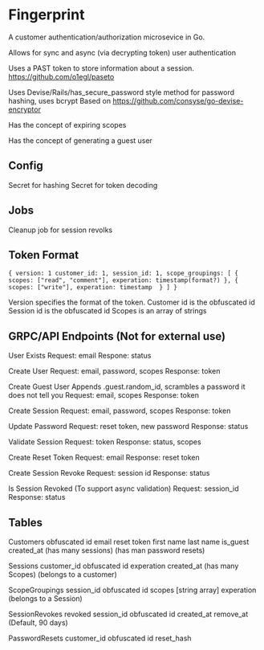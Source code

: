 # Fingerprint

A customer authentication/authorization microsevice in Go. 

Allows for sync and async (via decrypting token) user authentication

Uses a PAST token to store information about a session. 
https://github.com/o1egl/paseto

Uses Devise/Rails/has_secure_password style method for password hashing, uses bcrypt
Based on https://github.com/consyse/go-devise-encryptor

Has the concept of expiring scopes

Has the concept of generating a guest user 

## Config

Secret for hashing
Secret for token decoding 

## Jobs

Cleanup job for session revolks 

## Token Format
`{
    version: 1
    customer_id: 1,
    session_id: 1,
    scope_groupings: [
        {
            scopes: ["read", "comment"],
            experation: timestamp(format?)
        },
        {
            scopes: ["write"],
            experation: timestamp 
        }
    ]
}`

Version specifies the format of the token. 
Customer id is the obfuscated id
Session id is the obfuscated id
Scopes is an array of strings 

## GRPC/API Endpoints (Not for external use)

User Exists
Request: email
Respone: status 

Create User
Request: email, password, scopes 
Response: token 

Create Guest User
Appends .guest.random_id, scrambles a password it does not tell you
Request: email, scopes
Response: token 

Create Session
Request: email, password, scopes 
Response: token 

Update Password
Request: reset token, new password 
Response: status 

Validate Session
Request: token
Response: status, scopes 

Create Reset Token
Request: email
Response: reset token

Create Session Revoke 
Request: session id
Response: status 

Is Session Revoked (To support async validation)
Request: session_id
Response: status

## Tables
Customers
    obfuscated id
    email
    reset token
    first name
    last name
    is_guest
    created_at
    (has many sessions)
    (has man password resets)

Sessions
    customer_id
    obfuscated id
    experation 
    created_at
    (has many Scopes)
    (belongs to a customer)

ScopeGroupings
    session_id
    obfuscated id
    scopes [string array]
    experation 
    (belongs to a Session)

SessionRevokes
    revoked session_id
    obfuscated id
    created_at
    remove_at (Default, 90 days)

PasswordResets
    customer_id
    obfuscated id
    reset_hash
